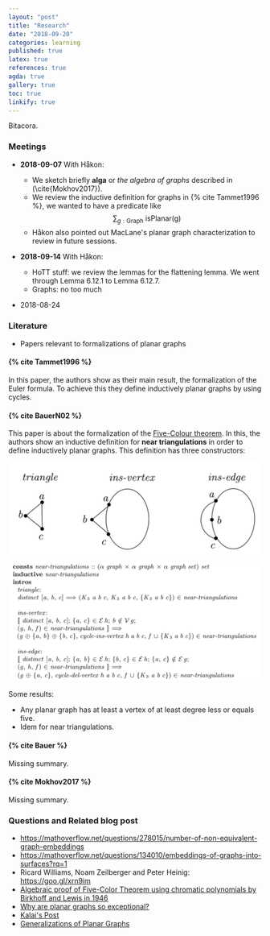 ```yaml
---
layout: "post"
title: "Research"
date: "2018-09-20"
categories: learning
published: true
latex: true
references: true
agda: true
gallery: true
toc: true
linkify: true
---
```


Bitacora.

### Meetings

- **2018-09-07**
  With Håkon:
  - We sketch briefly **alga** or *the algebra of graphs* described in (\cite{Mokhov2017}).
  - We review the inductive definition for graphs in {% cite Tammet1996 %},
  we wanted to have a predicate like $$ \sum_{g:\mathsf{Graph}}~\mathsf{isPlanar(g)}$$
  - Håkon also pointed out MacLane's planar graph characterization to
  review in future sessions.

- **2018-09-14**
  With Håkon:
  - HoTT stuff: we review the lemmas for the flattening lemma. We went
  through Lemma 6.12.1 to Lemma 6.12.7.
  - Graphs: no too much

- 2018-08-24


### Literature

- Papers relevant to formalizations of planar graphs

#### {% cite Tammet1996 %}

In this paper, the authors show as their main result, the formalization of the
Euler formula. To achieve this they define inductively planar graphs by using
cycles.


#### {% cite BauerN02 %}

This paper is about the formalization of the [Five-Colour
theorem](https://en.wikipedia.org/wiki/Five_color_theorem). In this, the authors
show an inductive definition for **near triangulations** in order to define
inductively planar graphs. This definition has three constructors:

  ![](/assets/png-images/2018-09-20-meetings-fde76f5f.png)
  ![](/assets/png-images/2018-09-20-meetings-4fc8e00a.png)

Some results:
  - Any planar graph has at least a vertex of at least degree less or equals five.
  - Idem for near triangulations.

#### {% cite Bauer %}

Missing summary.

#### {% cite Mokhov2017 %}

Missing summary.

### Questions and Related blog post

- https://mathoverflow.net/questions/278015/number-of-non-equivalent-graph-embeddings
- https://mathoverflow.net/questions/134010/embeddings-of-graphs-into-surfaces?rq=1
- Ricard Williams, Noam Zeilberger and Peter Heinig: https://goo.gl/xrn9im
- [Algebraic proof of Five-Color Theorem using chromatic polynomials by Birkhoff and Lewis in 1946](https://mathoverflow.net/questions/206270/algebraic-proof-of-five-color-theorem-using-chromatic-polynomials-by-birkhoff-an?rq=1)
- [Why are planar graphs so exceptional?](https://mathoverflow.net/questions/7114/why-are-planar-graphs-so-exceptional/7144#7144)
- [Kalai's Post](https://gilkalai.wordpress.com/2009/12/03/why-planar-graphs-are-so-exceptional/)
- [Generalizations of Planar Graphs](https://mathoverflow.net/questions/7650/generalizations-of-planar-graphs)
